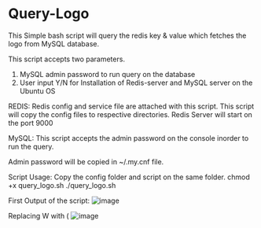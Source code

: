 # Query-Logo
This Simple bash script will query the redis key &amp; value which fetches the logo from MySQL database.


This script accepts two parameters.
 1) MySQL admin password to run query on the database
 2) User input Y/N for Installation of Redis-server and MySQL server on the Ubuntu OS 

REDIS:
Redis config and service file are attached with this script. This script will copy the config files to respective directories. 
Redis Server will start on the port 9000

MySQL:
This script accepts the admin password on the console inorder to run the query. 

Admin password will be copied in ~/.my.cnf file. 

Script Usage: Copy the config folder and script on the same folder. 
              chmod +x query_logo.sh
              ./query_logo.sh 
              
First Output of the script: 
![image](https://user-images.githubusercontent.com/88964909/129473336-395abd29-96bb-47ab-9ef9-11ee1cd71f98.png)

Replacing W with (
![image](https://user-images.githubusercontent.com/88964909/129473370-0aed3e33-ebc0-4754-a015-ab8fbb8bbb47.png)

